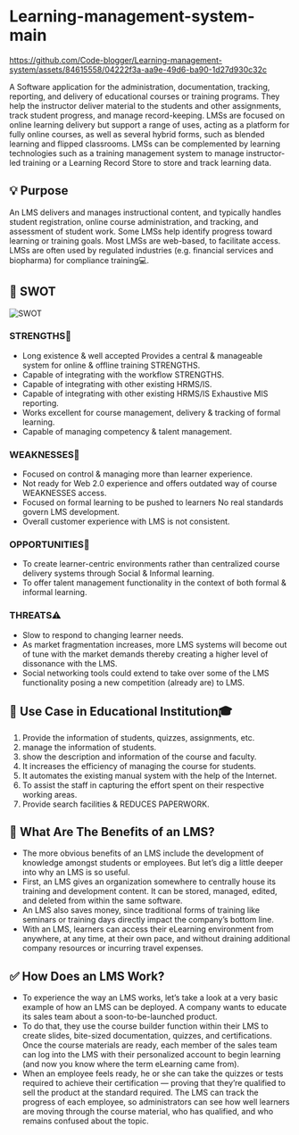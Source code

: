 # Learning-management-system-main


https://github.com/Code-blogger/Learning-management-system/assets/84615558/04222f3a-aa9e-49d6-ba90-1d27d930c32c



A Software application for the administration, documentation, tracking, reporting, and delivery of educational courses or training programs. They help the instructor deliver material to the students and other assignments, track student progress, and manage record-keeping. LMSs are focused on online learning delivery but support a range of uses, acting as a platform for fully online courses, as well as several hybrid forms, such as blended learning and flipped classrooms. LMSs can be complemented by learning technologies such as a training management system to manage instructor-led training or a Learning Record Store to store and track learning data.

## 💡 Purpose

An LMS delivers and manages instructional content, and typically handles student registration, online course administration, and tracking, and assessment of student work. Some LMSs help identify progress toward learning or training goals. Most LMSs are web-based, to facilitate access. LMSs are often used by regulated industries (e.g. financial services and biopharma) for compliance training💻.

## 🔰 SWOT

![SWOT](https://github.com/Code-blogger/Learning-management-system/assets/84615558/43a4b352-03a5-41f4-b62c-ba0166cbb0fe)

### STRENGTHS💪

- Long existence & well accepted Provides a central & manageable system for online & offline training STRENGTHS.
- Capable of integrating with the workflow STRENGTHS.
- Capable of integrating with other existing HRMS/IS.
- Capable of integrating with other existing HRMS/IS Exhaustive MIS reporting.
- Works excellent for course management, delivery & tracking of formal learning.
- Capable of managing competency & talent management.

### WEAKNESSES📛

- Focused on control & managing more than learner experience.
- Not ready for Web 2.0 experience and offers outdated way of course WEAKNESSES access.
- Focused on formal learning to be pushed to learners No real standards govern LMS development.
- Overall customer experience with LMS is not consistent.

### OPPORTUNITIES🎯

- To create learner-centric environments rather than centralized course delivery systems through Social & Informal learning.
- To offer talent management functionality in the context of both formal & informal learning.

### THREATS⚠️

- Slow to respond to changing learner needs.
- As market fragmentation increases, more LMS systems will become out of tune with the market demands thereby creating a higher level of dissonance with the LMS.
- Social networking tools could extend to take over some of the LMS functionality posing a new competition (already are) to LMS.

## 🔨 Use Case in Educational Institution🎓

1. Provide the information of students, quizzes, assignments, etc.
2. manage the information of students.
3. show the description and information of the course and faculty.
4. It increases the efficiency of managing the course for students.
5. It automates the existing manual system with the help of the Internet.
6. To assist the staff in capturing the effort spent on their respective working areas.
7. Provide search facilities & REDUCES PAPERWORK.

## 🏁 What Are The Benefits of an LMS?

- The more obvious benefits of an LMS include the development of knowledge amongst students or employees. But let’s dig a little deeper into why an LMS is so useful.
- First, an LMS gives an organization somewhere to centrally house its training and development content. It can be stored, managed, edited, and deleted from within the same software.
- An LMS also saves money, since traditional forms of training like seminars or training days directly impact the company’s bottom line.
- With an LMS, learners can access their eLearning environment from anywhere, at any time, at their own pace, and without draining additional company resources or incurring travel expenses.

## ✅ How Does an LMS Work?

- To experience the way an LMS works, let’s take a look at a very basic example of how an LMS can be deployed.
A company wants to educate its sales team about a soon-to-be-launched product.
- To do that, they use the course builder function within their LMS to create slides, bite-sized documentation, quizzes, and certifications. Once the course materials are ready, each member of the sales team can log into the LMS with their personalized account to begin learning (and now you know where the term eLearning came from).
- When an employee feels ready, he or she can take the quizzes or tests required to achieve their certification — proving that they’re qualified to sell the product at the standard required.
The LMS can track the progress of each employee, so administrators can see how well learners are moving through the course material, who has qualified, and who remains confused about the topic.
